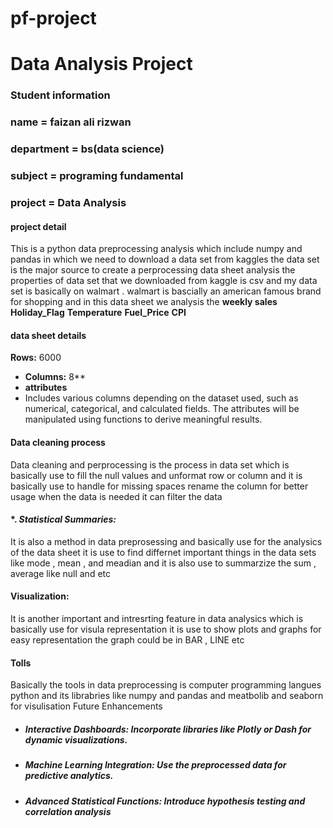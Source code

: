# pf-project
#  Data Analysis Project
### Student information
### name = faizan ali rizwan 
###  department = bs(data science)
###  subject = programing fundamental 
###  project =  Data Analysis

#### project detail 
This is a python data preprocessing analysis which include numpy and pandas in which we need to download a data set from kaggles  the data set is the  major source to create a perprocessing data sheet analysis the properties of data set that we downloaded from kaggle is csv and my data set is basically on walmart . walmart is bascially an american famous brand for shopping and in this data sheet we analysis the  **weekly sales**  **Holiday_Flag** **Temperature** **Fuel_Price**
  **CPI** 

#### data sheet details
 **Rows:** 6000
- **Columns:** 8**
-  **attributes**
-  Includes various columns depending on the dataset used, such as numerical, categorical, and calculated fields. The attributes will be manipulated using functions to derive meaningful results.

#### Data cleaning process 
 Data cleaning and perprocessing is the process in data set which is basically use to fill the null values and unformat row or column and it is basically use  to handle for missing spaces  rename the column for better usage  when the data is needed it can filter the data 

 #### *. *Statistical Summaries:*
It is also a method in data preprosessing and basically use for the analysics of the data sheet it is use to find differnet 
important things in the data sets  like mode , mean , and meadian  and it is also use to summarzize the sum , average like null and etc
#### Visualization:
It is another important and intresrting feature in data analysics which is basically use for visula representation it is use to show plots and graphs for easy representation the graph could be in BAR , LINE etc
#### Tolls  
Basically the tools in data preprocessing is computer programming langues python and its librabries like numpy and pandas 
and meatbolib and seaborn for visulisation
Future Enhancements
- ##### *Interactive Dashboards:* Incorporate libraries like *Plotly* or *Dash* for dynamic visualizations.
- ##### *Machine Learning Integration:* Use the preprocessed data for predictive analytics.
- ##### *Advanced Statistical Functions:* Introduce hypothesis testing and correlation analysis




  
